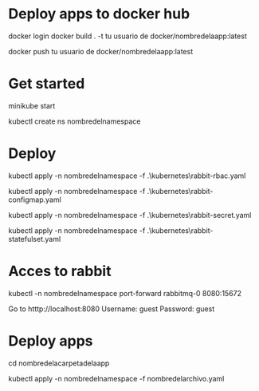# Deploy apps to docker hub

docker login
docker build . -t tu usuario de docker/nombredelaapp:latest

docker push tu usuario de docker/nombredelaapp:latest

# Get started

minikube start

kubectl create ns nombredelnamespace

# Deploy

kubectl apply -n nombredelnamespace -f .\kubernetes\rabbit-rbac.yaml

kubectl apply -n nombredelnamespace -f .\kubernetes\rabbit-configmap.yaml

kubectl apply -n nombredelnamespace -f .\kubernetes\rabbit-secret.yaml

kubectl apply -n nombredelnamespace -f .\kubernetes\rabbit-statefulset.yaml

# Acces to rabbit

kubectl -n nombredelnamespace port-forward rabbitmq-0 8080:15672

Go to htttp://localhost:8080
Username: guest
Password: guest

# Deploy apps

cd nombredelacarpetadelaapp

kubectl apply -n nombredelnamespace -f nombredelarchivo.yaml
